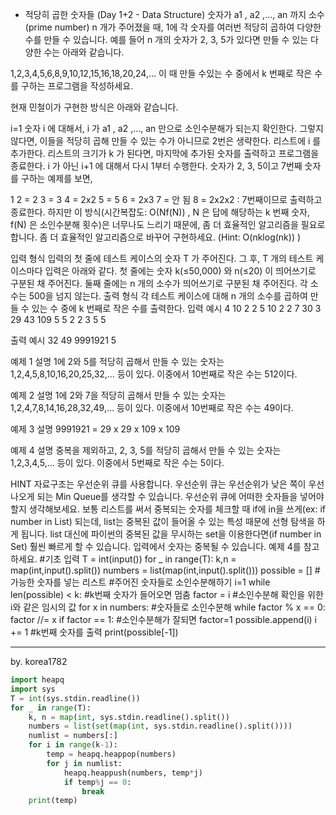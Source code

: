 * 적당히 곱한 숫자들 (Day 1+2 - Data Structure)
숫자가  a1 , a2 ,…, an 까지 소수(prime number)  n 개가 주어졌을 때, 1에 각 숫자를 여러번 적당히 곱하여 다양한 수를 만들 수 있습니다. 예를 들어  n 개의 숫자가 2, 3, 5가 있다면 만들 수 있는 다양한 수는 아래와 같습니다.

1,2,3,4,5,6,8,9,10,12,15,16,18,20,24,…
이 때 만들 수있는 수 중에서  k 번째로 작은 수를 구하는 프로그램을 작성하세요.

현재 민철이가 구현한 방식은 아래와 같습니다.

i=1 
숫자  i 에 대해서,  i 가  a1 , a2 ,…, an 만으로 소인수분해가 되는지 확인한다. 그렇지 않다면, 이들을 적당히 곱해 만들 수 있는 수가 아니므로 2번은 생략한다.
리스트에  i 를 추가한다. 리스트의 크기가  k 가 된다면, 마지막에 추가된 숫자를 출력하고 프로그램을 종료한다.
i 가 아닌  i+1 에 대해서 다시 1부터 수행한다.
숫자가 2, 3, 5이고 7번째 숫자를 구하는 예제를 보면,

1
2 = 2
3 = 3
4 = 2x2
5 = 5
6 = 2x3
7 = 안 됨
8 = 2x2x2 : 7번째이므로 출력하고 종료한다.
하지만 이 방식(시간복잡도:  O(Nf(N)) ,  N 은 답에 해당하는  k 번째 숫자,  f(N) 은 소인수분해 횟수)은 너무나도 느리기 때문에, 좀 더 효율적인 알고리즘을 필요로 합니다. 좀 더 효율적인 알고리즘으로 바꾸어 구현하세요. (Hint:  O(nklog(nk)) )

입력 형식
입력의 첫 줄에 테스트 케이스의 숫자  T 가 주어진다.
그 후,  T 개의 테스트 케이스마다 입력은 아래와 같다.
첫 줄에는 숫자  k(≤50,000) 와  n(≤20) 이 띄어쓰기로 구분된 채 주어진다.
둘째 줄에는  n 개의 소수가 띄어쓰기로 구분된 채 주어진다. 각 소수는 500을 넘지 않는다.
출력 형식
각 테스트 케이스에 대해  n 개의 소수를 곱하여 만들 수 있는 수 중에  k 번째로 작은 수를 출력한다.
입력 예시
4
10 2
2 5
10 2
2 7
30 3
29 43 109
5 5
2 2 3 5 5

출력 예시
32
49
9991921
5

예제 1 설명
1에 2와 5를 적당히 곱해서 만들 수 있는 숫자는
1,2,4,5,8,10,16,20,25,32,… 등이 있다. 이중에서 10번째로 작은 수는 512이다.

예제 2 설명
1에 2와 7을 적당히 곱해서 만들 수 있는 숫자는
1,2,4,7,8,14,16,28,32,49,… 등이 있다. 이중에서 10번째로 작은 수는 49이다.

예제 3 설명
9991921 = 29 x 29 x 109 x 109

예제 4 설명
중복을 제외하고, 2, 3, 5를 적당히 곱해서 만들 수 있는 숫자는 1,2,3,4,5,... 등이 있다. 이중에서 5번째로 작은 수는 5이다.

HINT
자료구조는 우선순위 큐를 사용합니다. 우선순위 큐는 우선순위가 낮은 쪽이 우선 나오게 되는 Min Queue를 생각할 수 있습니다. 우선순위 큐에 어떠한 숫자들을 넣어야 할지 생각해보세요.
보통 리스트를 써서 중복되는 숫자를 체크할 때 if에 in을 쓰게(ex: if number in List) 되는데, list는 중복된 값이 들어올 수 있는 특성 때문에 선형 탐색을 하게 됩니다. list 대신에 파이썬의 중복된 값을 무시하는 set을 이용한다면(if number in Set) 훨씬 빠르게 할 수 있습니다.
입력에서 숫자는 중복될 수 있습니다. 예제 4를 참고하세요.
#기초 입력
T = int(input())
for _ in range(T):
	k,n = map(int,input().split())
	numbers = list(map(int,input().split()))
	possible = [] #가능한 숫자를 넣는 리스트
	#주어진 숫자들로 소인수분해하기
	i=1
	while len(possible) < k: #k번째 숫자가 들어오면 멈춤
		factor = i #소인수분해 확인을 위한 i와 같은 임시의 값
		for x in numbers: #숫자들로 소인수분해
			while factor % x == 0:
				factor //= x
		if factor == 1: #소인수분해가 잘되면 factor=1
			possible.append(i)
		i += 1
	#k번째 숫자를 출력
	print(possible[-1])
  
---

by. korea1782
```python
import heapq
import sys
T = int(sys.stdin.readline())
for _ in range(T):
    k, n = map(int, sys.stdin.readline().split())
    numbers = list(set(map(int, sys.stdin.readline().split())))
    numlist = numbers[:]
    for i in range(k-1):
        temp = heapq.heappop(numbers)
        for j in numlist:
            heapq.heappush(numbers, temp*j)
            if temp%j == 0:
                break
    print(temp)
```
